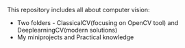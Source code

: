 This repository includes all about computer vision:
- Two folders - ClassicalCV(focusing on OpenCV tool) and DeeplearningCV(modern solutions)
- My miniprojects and Practical knowledge
